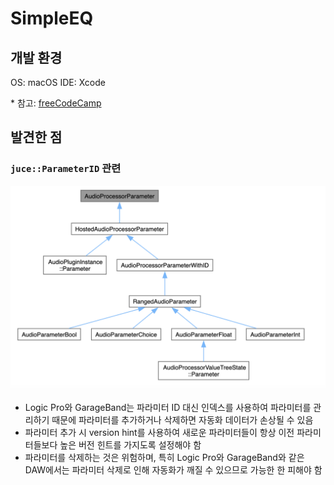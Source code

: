 # SimpleEQ

## 개발 환경
OS: macOS
IDE: Xcode

\* 참고: [freeCodeCamp](https://youtu.be/i_Iq4_Kd7Rc?si=ZgJYunOA4IbsXTyL)

## 발견한 점

### `juce::ParameterID` 관련
![AudioProcessorParameter](./Images/AudioProcessorParameter.png)
- Logic Pro와 GarageBand는 파라미터 ID 대신 인덱스를 사용하여 파라미터를 관리하기 때문에 파라미터를 추가하거나 삭제하면 자동화 데이터가 손상될 수 있음
- 파라미터 추가 시 version hint를 사용하여 새로운 파라미터들이 항상 이전 파라미터들보다 높은 버전 힌트를 가지도록 설정해야 함
- 파라미터를 삭제하는 것은 위험하며, 특히 Logic Pro와 GarageBand와 같은 DAW에서는 파라미터 삭제로 인해 자동화가 깨질 수 있으므로 가능한 한 피해야 함
